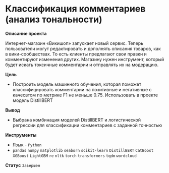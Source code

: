 # Классификация комментариев (анализ тональности)

**Описание проекта**

Интернет-магазин «Викишоп» запускает новый сервис. Теперь пользователи могут редактировать и дополнять описания товаров, как в вики-сообществах. То есть клиенты предлагают свои правки и комментируют изменения других. Магазину нужен инструмент, который будет искать токсичные комментарии и отправлять их на модерацию. 

**Цель**

- Построить модель машинного обучения, которая поможет классифицировать комментарии на позитивные и негативные c качесвтом по метрике F1 не меньше 0.75. Использовать в проекте модель DistillBERT

**Вывод**
- Выбрана комбинация моделей DistillBERT и логистической регрессии для классификации комментариев с заданной точностью

**Инструменты**
- Язык - `Python`
- `pandas` `numpy` `matplotlib` `seaborn` `scikit-learn` `DistillBERT` `CatBoost` `XGBoost` `LightGBM` `re` `nltk` `torch` `transformers` `tqdm` `wordcloud` 

**Статус**
`Завершен`

